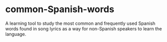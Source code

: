 # common-Spanish-words
A learning tool to study the most common and frequently used Spanish words found in song lyrics as a way for non-Spanish speakers to learn the language.
